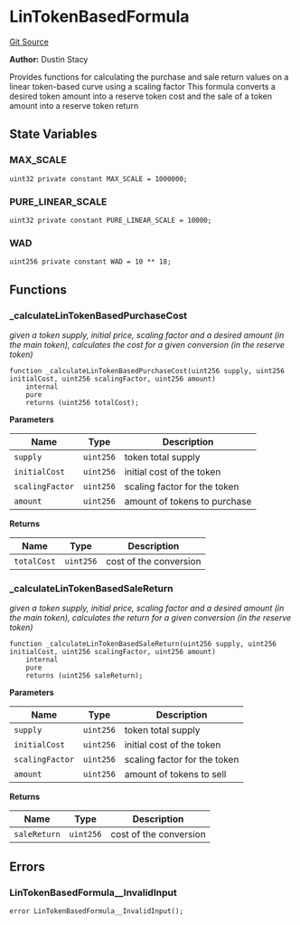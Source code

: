 # LinTokenBasedFormula
[Git Source](https://github.com/dustinstacy/boncurs/blob/6c025f69156de715812d7a6a70f223cf6541ed15/contracts/linear/LinTokenBasedFormula.sol)

**Author:**
Dustin Stacy

Provides functions for calculating the purchase and sale return values on a linear token-based curve using a scaling factor
This formula converts a desired token amount into a reserve token cost and the sale of a token amount into a reserve token return


## State Variables
### MAX_SCALE

```solidity
uint32 private constant MAX_SCALE = 1000000;
```


### PURE_LINEAR_SCALE

```solidity
uint32 private constant PURE_LINEAR_SCALE = 10000;
```


### WAD

```solidity
uint256 private constant WAD = 10 ** 18;
```


## Functions
### _calculateLinTokenBasedPurchaseCost

*given a token supply, initial price, scaling factor and a desired amount (in the main token),
calculates the cost for a given conversion (in the reserve token)*


```solidity
function _calculateLinTokenBasedPurchaseCost(uint256 supply, uint256 initialCost, uint256 scalingFactor, uint256 amount)
    internal
    pure
    returns (uint256 totalCost);
```
**Parameters**

|Name|Type|Description|
|----|----|-----------|
|`supply`|`uint256`|token total supply|
|`initialCost`|`uint256`|initial cost of the token|
|`scalingFactor`|`uint256`|scaling factor for the token|
|`amount`|`uint256`|amount of tokens to purchase|

**Returns**

|Name|Type|Description|
|----|----|-----------|
|`totalCost`|`uint256`|cost of the conversion|


### _calculateLinTokenBasedSaleReturn

*given a token supply, initial price, scaling factor and a desired amount (in the main token),
calculates the return for a given conversion (in the reserve token)*


```solidity
function _calculateLinTokenBasedSaleReturn(uint256 supply, uint256 initialCost, uint256 scalingFactor, uint256 amount)
    internal
    pure
    returns (uint256 saleReturn);
```
**Parameters**

|Name|Type|Description|
|----|----|-----------|
|`supply`|`uint256`|token total supply|
|`initialCost`|`uint256`|initial cost of the token|
|`scalingFactor`|`uint256`|scaling factor for the token|
|`amount`|`uint256`|amount of tokens to sell|

**Returns**

|Name|Type|Description|
|----|----|-----------|
|`saleReturn`|`uint256`|cost of the conversion|


## Errors
### LinTokenBasedFormula__InvalidInput

```solidity
error LinTokenBasedFormula__InvalidInput();
```

